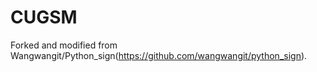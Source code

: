 # CUGSM

Forked and modified from Wangwangit/Python_sign(https://github.com/wangwangit/python_sign).

